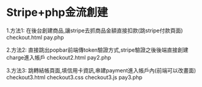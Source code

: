 # Stripe+php金流創建

1.方法1:
  在後台創建商品,讓stripe去抓商品金額直接扣款(跳stripe付款頁面)
checkout.html
pay.php

2.方法2:
直接跳出popbar前端傳token驗證方式,stripe驗證之後後端直接創建charge進入帳戶
checkout2.html
pay2.php

3.方法3:
跳轉結帳頁面,填信用卡資訊,串建payment進入帳戶內(前端可以改畫面)
checkout3.html
checkout3.css
checkout3.js
pay3.php
